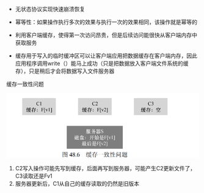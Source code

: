 * 无状态协议实现快速崩溃恢复
* 幂等性：如果操作执行多次的效果与执行一次的效果相同，该操作就是幂等的

* 利用客户端缓存，使得第一次访问昂贵，但是后续访问能很快从客户端内存中获取服务
* 缓存用于写入的临时缓冲区可以让客户端应用把数据缓存在客户端内存，因此应用程序调用write（）能马上成功（只是把数据放入客户端文件系统的缓存），只是稍后才会将数据写入文件服务器

缓存一致性问题

<img src="笔记图片/image-20220415105635247.png" alt="image-20220415105635247" style="zoom:80%;" />

1. C2写入操作可能先写到缓存，后面再写到服务器，可能产生C2更新文件了，C3读取还是Fv1
2. 服务器更新后，C1从自己的缓存读取的仍然是旧版本